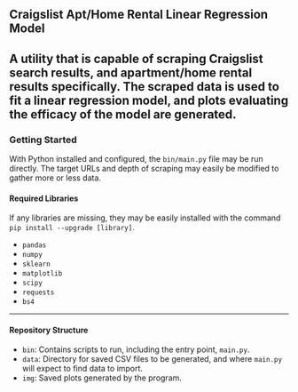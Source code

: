 ## Craigslist Apt/Home Rental Linear Regression Model

A utility that is capable of scraping Craigslist search results, and apartment/home rental results specifically.
The scraped data is used to fit a linear regression model, and plots evaluating the efficacy of the model are generated.
------
### Getting Started

With Python installed and configured, the `bin/main.py` file may be run directly.  The target URLs and depth of scraping may easily be modified to gather more or less data.
#### Required Libraries
If any libraries are missing, they may be easily installed with the command `pip install --upgrade [library]`.
* `pandas`
* `numpy`
* `sklearn`
* `matplotlib`
* `scipy`
* `requests`
* `bs4`
------

#### Repository Structure
* `bin`: Contains scripts to run, including the entry point, `main.py`.
* `data`: Directory for saved CSV files to be generated, and where `main.py` will expect to find data to import.
* `img`: Saved plots generated by the program.

